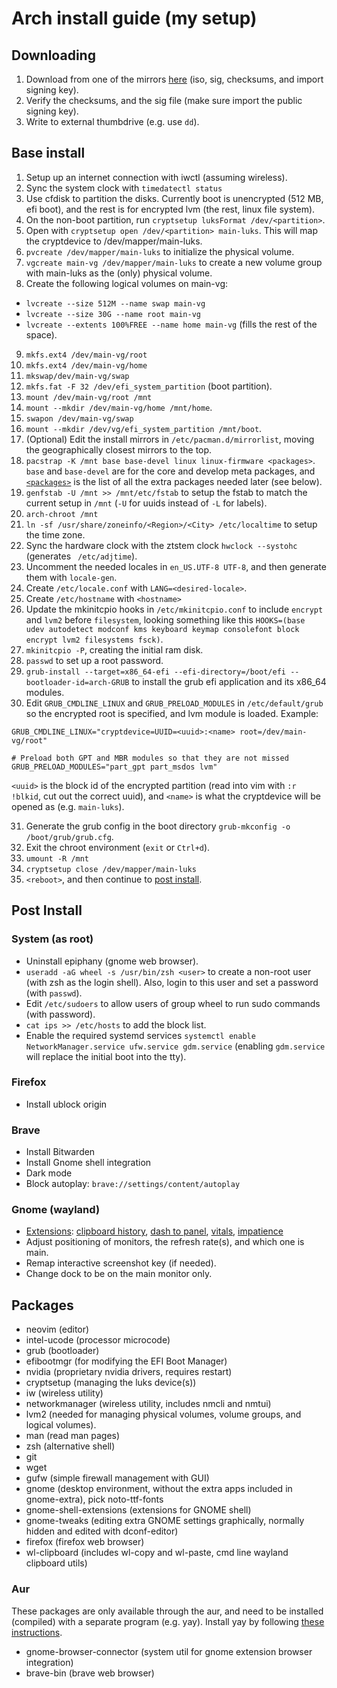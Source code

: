 # Arch install guide (my setup)

## Downloading
1. Download from one of the mirrors [here](https://archlinux.org/download/) (iso, sig, checksums, and import signing key).
2. Verify the checksums, and the sig file (make sure import the public signing key).
3. Write to external thumbdrive (e.g. use `dd`).

## Base install
1. Setup up an internet connection with iwctl (assuming wireless).
2. Sync the system clock with `timedatectl status`
3. Use cfdisk to partition the disks. Currently boot is unencrypted (512 MB, efi boot), and the rest is for encrypted lvm (the rest, linux file system).
4. On the non-boot partition, run `cryptsetup luksFormat /dev/<partition>`.
5. Open with `cryptsetup open /dev/<partition> main-luks`. This will map the cryptdevice to /dev/mapper/main-luks.
6. `pvcreate /dev/mapper/main-luks` to initialize the physical volume.
7. `vgcreate main-vg /dev/mapper/main-luks` to create a new volume group with main-luks as the (only) physical volume.
8. Create the following logical volumes on main-vg:
  - `lvcreate --size 512M --name swap main-vg`
  - `lvcreate --size 30G --name root main-vg`
  - `lvcreate --extents 100%FREE --name home main-vg` (fills the rest of the space).
9. `mkfs.ext4 /dev/main-vg/root`
10. `mkfs.ext4 /dev/main-vg/home`
11. `mkswap/dev/main-vg/swap`
12. `mkfs.fat -F 32 /dev/efi_system_partition` (boot partition).
13. `mount /dev/main-vg/root /mnt`
14. `mount --mkdir /dev/main-vg/home /mnt/home`.
15. `swapon /dev/main-vg/swap` 
16. `mount --mkdir /dev/vg/efi_system_partition /mnt/boot`.
17. (Optional) Edit the install mirrors in `/etc/pacman.d/mirrorlist`, moving the geographically closest mirrors to the top.
18. `pacstrap -K /mnt base base-devel linux linux-firmware <packages>`. `base` and `base-devel` are for the core and develop meta packages, and [`<packages>`](#packages) is the list of all the extra packages needed later (see below).
19. `genfstab -U /mnt >> /mnt/etc/fstab` to setup the fstab to match the current setup in `/mnt` (`-U` for uuids instead of `-L` for labels).
20. `arch-chroot /mnt`
21. `ln -sf /usr/share/zoneinfo/<Region>/<City> /etc/localtime` to setup the time zone.
22. Sync the hardware clock with the ztstem clock `hwclock --systohc` (generates `
/etc/adjtime`).
23. Uncomment the needed locales in `en_US.UTF-8 UTF-8`, and then generate them with `locale-gen`.
24. Create `/etc/locale.conf` with `LANG=<desired-locale>`.
25. Create `/etc/hostname` with `<hostname>`
26. Update the mkinitcpio hooks in `/etc/mkinitcpio.conf` to include `encrypt` and `lvm2` before `filesystem`, looking something like this `HOOKS=(base udev autodetect modconf kms keyboard keymap consolefont block encrypt lvm2 filesystems fsck)`.
27. `mkinitcpio -P`, creating the initial ram disk.
28. `passwd` to set up a root password.
29. `grub-install --target=x86_64-efi --efi-directory=/boot/efi --bootloader-id=arch-GRUB` to install the grub efi application and its x86_64 modules.
30. Edit `GRUB_CMDLINE_LINUX` and `GRUB_PRELOAD_MODULES` in `/etc/default/grub` so the encrypted root is specified, and lvm module is loaded. Example:

```
GRUB_CMDLINE_LINUX="cryptdevice=UUID=<uuid>:<name> root=/dev/main-vg/root"

# Preload both GPT and MBR modules so that they are not missed
GRUB_PRELOAD_MODULES="part_gpt part_msdos lvm"
```

`<uuid>` is the block id of the encrypted partition (read into vim with `:r !blkid`, cut out the correct uuid), and `<name>` is what the cryptdevice will be opened as (e.g. `main-luks`).

31. Generate the grub config in the boot directory `grub-mkconfig -o /boot/grub/grub.cfg`.
32. Exit the chroot environment (`exit` or `Ctrl+d`).
33. `umount -R /mnt`
34. `cryptsetup close /dev/mapper/main-luks`
35. `<reboot>`, and then continue to [post install](#post-install).

## Post Install
### System (as root)
- Uninstall epiphany (gnome web browser).
- `useradd -aG wheel -s /usr/bin/zsh <user>` to create a non-root user (with zsh as the login shell). Also, login to this user and set a password (with `passwd`).
- Edit `/etc/sudoers` to allow users of group wheel to run sudo commands (with password).
- `cat ips >> /etc/hosts` to add the block list.
- Enable the required systemd services `systemctl enable NetworkManager.service ufw.service gdm.service` (enabling `gdm.service` will replace the initial boot into the tty).

### Firefox
- Install ublock origin

### Brave
- Install Bitwarden
- Install Gnome shell integration
- Dark mode
- Block autoplay: `brave://settings/content/autoplay`

### Gnome (wayland)
- [Extensions](https://extensions.gnome.org/): [clipboard history](https://extensions.gnome.org/extension/4839/clipboard-history/), [dash to panel](https://extensions.gnome.org/extension/1160/dash-to-panel/), [vitals](https://extensions.gnome.org/extension/1460/vitals/), [impatience](https://extensions.gnome.org/extension/277/impatience/)
- Adjust positioning of monitors, the refresh rate(s), and which one is main.
- Remap interactive screenshot key (if needed).
- Change dock to be on the main monitor only.

## Packages
- neovim (editor)
- intel-ucode (processor microcode)
- grub (bootloader)
- efibootmgr (for modifying the EFI Boot Manager)
- nvidia (proprietary nvidia drivers, requires restart)
- cryptsetup (managing the luks device(s))
- iw (wireless utility)
- networkmanager (wireless utility, includes nmcli and nmtui)
- lvm2 (needed for managing physical volumes, volume groups, and logical volumes).
- man (read man pages)
- zsh (alternative shell)
- git
- wget
- gufw (simple firewall management with GUI)
- gnome (desktop environment, without the extra apps included in gnome-extra), pick noto-ttf-fonts
- gnome-shell-extensions (extensions for GNOME shell)
- gnome-tweaks (editing extra GNOME settings graphically, normally hidden and edited with dconf-editor)
- firefox (firefox web browser)
- wl-clipboard (includes wl-copy and wl-paste, cmd line wayland clipboard utils)

### Aur
These packages are only available through the aur, and need to be installed (compiled) with a separate program (e.g. yay). Install yay by following [these instructions](https://github.com/Jguer/yay#installation).

- gnome-browser-connector (system util for gnome extension browser integration)
- brave-bin (brave web browser)

